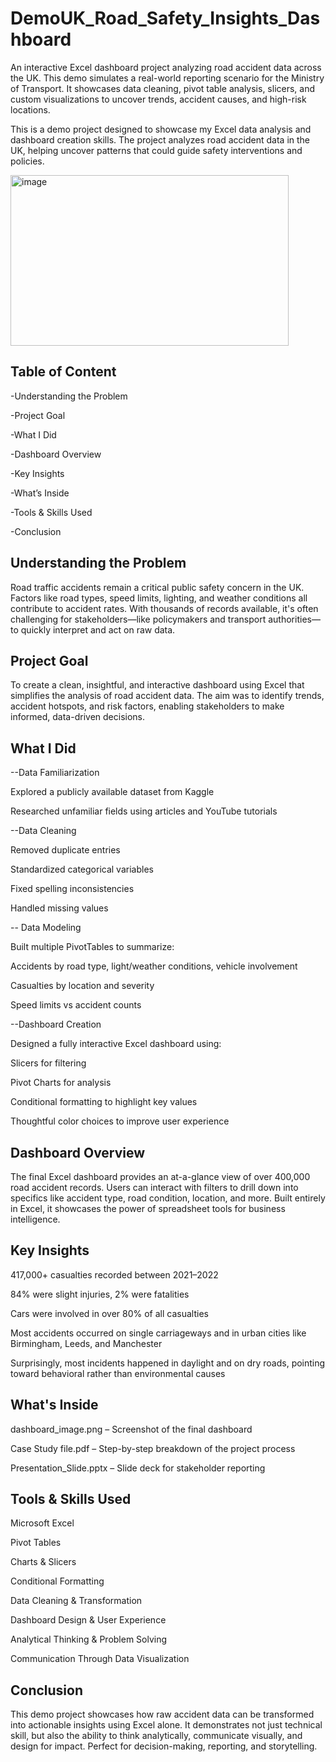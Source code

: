 # DemoUK_Road_Safety_Insights_Dashboard


An interactive Excel dashboard project analyzing road accident data across the UK. This demo simulates a real-world reporting scenario for the Ministry of Transport. It showcases data cleaning, pivot table analysis, slicers, and custom visualizations to uncover trends, accident causes, and high-risk locations.

This is a demo project designed to showcase my Excel data analysis and dashboard creation skills. The project analyzes road accident data in the UK, helping uncover patterns that could guide safety interventions and policies.

<img width="445" height="273" alt="image" src="https://github.com/user-attachments/assets/51c56dee-1ceb-4986-812b-174c6d080932" />

## Table of Content

-Understanding the Problem

-Project Goal

-What I Did

-Dashboard Overview

-Key Insights

-What’s Inside

-Tools & Skills Used

-Conclusion

## Understanding the Problem
Road traffic accidents remain a critical public safety concern in the UK. Factors like road types, speed limits, lighting, and weather conditions all contribute to accident rates. With thousands of records available, it's often challenging for stakeholders—like policymakers and transport authorities—to quickly interpret and act on raw data.



## Project Goal
To create a clean, insightful, and interactive dashboard using Excel that simplifies the analysis of road accident data. The aim was to identify trends, accident hotspots, and risk factors, enabling stakeholders to make informed, data-driven decisions.

 
 ## What I Did
--Data Familiarization

Explored a publicly available dataset from Kaggle

Researched unfamiliar fields using articles and YouTube tutorials

--Data Cleaning

Removed duplicate entries

Standardized categorical variables

Fixed spelling inconsistencies

Handled missing values

-- Data Modeling

Built multiple PivotTables to summarize:

Accidents by road type, light/weather conditions, vehicle involvement

Casualties by location and severity

Speed limits vs accident counts

--Dashboard Creation

Designed a fully interactive Excel dashboard using:

Slicers for filtering

Pivot Charts for analysis

Conditional formatting to highlight key values

Thoughtful color choices to improve user experience

## Dashboard Overview
The final Excel dashboard provides an at-a-glance view of over 400,000 road accident records. Users can interact with filters to drill down into specifics like accident type, road condition, location, and more. Built entirely in Excel, it showcases the power of spreadsheet tools for business intelligence.

## Key Insights
417,000+ casualties recorded between 2021–2022

84% were slight injuries, 2% were fatalities

Cars were involved in over 80% of all casualties

Most accidents occurred on single carriageways and in urban cities like Birmingham, Leeds, and Manchester

Surprisingly, most incidents happened in daylight and on dry roads, pointing toward behavioral rather than environmental causes

## What's Inside

dashboard_image.png – Screenshot of the final dashboard

Case Study file.pdf – Step-by-step breakdown of the project process

Presentation_Slide.pptx – Slide deck for stakeholder reporting

## Tools & Skills Used
Microsoft Excel

Pivot Tables

Charts & Slicers

Conditional Formatting

Data Cleaning & Transformation

Dashboard Design & User Experience

Analytical Thinking & Problem Solving

Communication Through Data Visualization

## Conclusion
This demo project showcases how raw accident data can be transformed into actionable insights using Excel alone. It demonstrates not just technical skill, but also the ability to think analytically, communicate visually, and design for impact. Perfect for decision-making, reporting, and storytelling.
